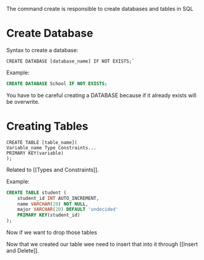 
The command create is responsible to create databases and tables in SQL

# Create Database

Syntax to create a database:

```
CREATE DATABASE [database_name] IF NOT EXISTS;`
```

Example:

```SQL
CREATE DATABASE School IF NOT EXISTS;
```

You have to be careful creating a DATABASE because if it already exists will be overwrite.

# Creating Tables

```
CREATE TABLE [table_name](
Variable_name Type Constraints...
PRIMARY KEY(variable)
);
```

Related to [[Types and Constraints]].

Example:

```SQL
CREATE TABLE student (
	student_id INT AUTO_INCREMENT,
    name VARCHAR(20) NOT NULL,
    major VARCHAR(20) DEFAULT 'undecided'
    PRIMARY KEY(student_id)
);
```

Now if we want to drop those tables 

Now that we created our table wee need to insert that into it through [[Insert and Delete]].
